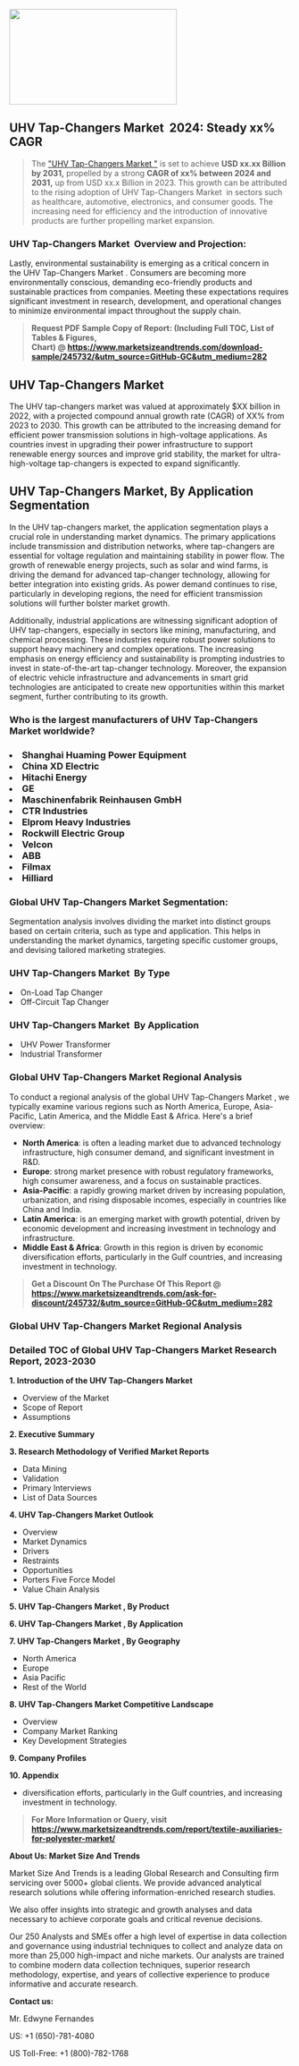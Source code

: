 <p><img class="alignnone size-medium wp-image-20088" src="https://ffe5etoiles.com/wp-content/uploads/2024/12/MST1-300x171.png" alt="" width="300" height="171" /></p><h2 id="ember46" class="ember-view reader-text-block__heading-2">UHV Tap-Changers Market &nbsp;2024: Steady&nbsp;xx% CAGR</h2><blockquote id="ember47" class="ember-view reader-text-block__blockquote">The&nbsp;<a class="app-aware-link " href="https://www.marketsizeandtrends.com/download-sample/245732/&utm_source=GitHub-GC&utm_medium=282" target="_blank" data-test-app-aware-link="">"UHV Tap-Changers Market "</a>&nbsp;is set to achieve&nbsp;<strong>USD&nbsp;xx.xx&nbsp;Billion by 2031,</strong>&nbsp;propelled by a strong&nbsp;<strong>CAGR of&nbsp;xx% between 2024 and 2031,</strong>&nbsp;up from USD xx.x Billion in 2023. This growth can be attributed to the rising adoption of&nbsp;UHV Tap-Changers Market &nbsp;in sectors such as healthcare, automotive, electronics, and consumer goods. The increasing need for efficiency and the introduction of innovative products are further propelling market expansion.</blockquote><h3 id="ember48" class="ember-view reader-text-block__heading-3">UHV Tap-Changers Market &nbsp;Overview and Projection:</h3><p id="ember49" class="ember-view reader-text-block__paragraph">Lastly, environmental sustainability is emerging as a critical concern in the&nbsp;UHV Tap-Changers Market . Consumers are becoming more environmentally conscious, demanding eco-friendly products and sustainable practices from companies. Meeting these expectations requires significant investment in research, development, and operational changes to minimize environmental impact throughout the supply chain.</p><blockquote id="ember50" class="ember-view reader-text-block__blockquote"><strong>Request PDF Sample Copy of Report: (Including Full TOC, List of Tables &amp; Figures, Chart)&nbsp;@&nbsp;<strong><a href="https://www.marketsizeandtrends.com/download-sample/245732/&utm_source=GitHub-GC&utm_medium=282" target="_blank">https://www.marketsizeandtrends.com/download-sample/245732/&utm_source=GitHub-GC&utm_medium=282</a></strong></strong></blockquote><h3 class=""><h2>UHV Tap-Changers Market</h2><p>The UHV tap-changers market was valued at approximately $XX billion in 2022, with a projected compound annual growth rate (CAGR) of XX% from 2023 to 2030. This growth can be attributed to the increasing demand for efficient power transmission solutions in high-voltage applications. As countries invest in upgrading their power infrastructure to support renewable energy sources and improve grid stability, the market for ultra-high-voltage tap-changers is expected to expand significantly.</p><h2>UHV Tap-Changers Market, By Application Segmentation</h2><p>In the UHV tap-changers market, the application segmentation plays a crucial role in understanding market dynamics. The primary applications include transmission and distribution networks, where tap-changers are essential for voltage regulation and maintaining stability in power flow. The growth of renewable energy projects, such as solar and wind farms, is driving the demand for advanced tap-changer technology, allowing for better integration into existing grids. As power demand continues to rise, particularly in developing regions, the need for efficient transmission solutions will further bolster market growth.</p><p>Additionally, industrial applications are witnessing significant adoption of UHV tap-changers, especially in sectors like mining, manufacturing, and chemical processing. These industries require robust power solutions to support heavy machinery and complex operations. The increasing emphasis on energy efficiency and sustainability is prompting industries to invest in state-of-the-art tap-changer technology. Moreover, the expansion of electric vehicle infrastructure and advancements in smart grid technologies are anticipated to create new opportunities within this market segment, further contributing to its growth.</p></h3><h3 id="" class="">Who is the largest manufacturers of&nbsp;UHV Tap-Changers Market worldwide?</h3><h3 class=""></Li><Li>Shanghai Huaming Power Equipment</Li><Li> China XD Electric</Li><Li> Hitachi Energy</Li><Li> GE</Li><Li> Maschinenfabrik Reinhausen GmbH</Li><Li> CTR Industries</Li><Li> Elprom Heavy Industries</Li><Li> Rockwill Electric Group</Li><Li> Velcon</Li><Li> ABB</Li><Li> Filmax</Li><Li> Hilliard</h3><h3 id="ember53" class="ember-view reader-text-block__heading-3">Global&nbsp;UHV Tap-Changers Market Segmentation:</h3><p id="ember54" class="ember-view reader-text-block__paragraph">Segmentation analysis involves dividing the market into distinct groups based on certain criteria, such as type and application. This helps in understanding the market dynamics, targeting specific customer groups, and devising tailored marketing strategies.</p><h3 id="" class="">UHV Tap-Changers Market &nbsp;By Type</h3><p></Li><Li>On-Load Tap Changer</Li><Li> Off-Circuit Tap Changer</p><h3 id="" class="">UHV Tap-Changers Market &nbsp;By Application</h3><p class=""></Li><Li>UHV Power Transformer</Li><Li> Industrial Transformer</p><h3 id="ember62" class="ember-view reader-text-block__heading-3">Global UHV Tap-Changers Market Regional Analysis</h3><p id="ember63" class="ember-view reader-text-block__paragraph">To conduct a regional analysis of the global UHV Tap-Changers Market , we typically examine various regions such as North America, Europe, Asia-Pacific, Latin America, and the Middle East &amp; Africa. Here's a brief overview:</p><ul><li><strong>North America</strong>: is often a leading market due to advanced technology infrastructure, high consumer demand, and significant investment in R&amp;D.</li><li><strong>Europe</strong>: strong market presence with robust regulatory frameworks, high consumer awareness, and a focus on sustainable practices.</li><li><strong>Asia-Pacific</strong>: a rapidly growing market driven by increasing population, urbanization, and rising disposable incomes, especially in countries like China and India.</li><li><strong>Latin America</strong>: is an emerging market with growth potential, driven by economic development and increasing investment in technology and infrastructure.</li><li><strong>Middle East &amp; Africa</strong>: Growth in this region is driven by economic diversification efforts, particularly in the Gulf countries, and increasing investment in technology.</li></ul><blockquote id="ember61" class="ember-view reader-text-block__blockquote"><strong>Get a Discount On The Purchase Of This Report @ <strong><a href="https://html-cleaner.com/" target="">https://www.marketsizeandtrends.com/ask-for-discount/245732/&utm_source=GitHub-GC&utm_medium=282</a></strong></strong></blockquote><h3 id="ember62" class="ember-view reader-text-block__heading-3">Global UHV Tap-Changers Market Regional Analysis</h3><h3 id="" class="">Detailed TOC of Global UHV Tap-Changers Market Research Report, 2023-2030</h3><p id="" class=""><strong>1. Introduction of the UHV Tap-Changers Market </strong></p><ul><li>Overview of the Market</li><li>Scope of Report</li><li>Assumptions</li></ul><p id="" class=""><strong>2. Executive Summary</strong></p><p id="" class=""><strong>3. Research Methodology of Verified Market Reports</strong></p><ul><li>Data Mining</li><li>Validation</li><li>Primary Interviews</li><li>List of Data Sources</li></ul><p id="" class=""><strong>4. UHV Tap-Changers Market Outlook</strong></p><ul><li>Overview</li><li>Market Dynamics</li><li>Drivers</li><li>Restraints</li><li>Opportunities</li><li>Porters Five Force Model</li><li>Value Chain Analysis</li></ul><p id="" class=""><strong>5. UHV Tap-Changers Market , By Product</strong></p><p id="" class=""><strong>6. UHV Tap-Changers Market , By Application</strong></p><p id="" class=""><strong>7. UHV Tap-Changers Market , By Geography</strong></p><ul><li>North America</li><li>Europe</li><li>Asia Pacific</li><li>Rest of the World</li></ul><p id="" class=""><strong>8. UHV Tap-Changers Market Competitive Landscape</strong></p><ul><li>Overview</li><li>Company Market Ranking</li><li>Key Development Strategies</li></ul><p id="" class=""><strong>9. Company Profiles</strong></p><p id="" class=""><strong>10. Appendix</strong></p><ul><li>diversification efforts, particularly in the Gulf countries, and increasing investment in technology.</li></ul><blockquote id="ember65" class="ember-view reader-text-block__blockquote"><strong>For More Information or Query, visit <strong><strong><a href="https://html-cleaner.com/" target="">https://www.marketsizeandtrends.com/report/textile-auxiliaries-for-polyester-market/</a></strong></strong></strong></blockquote><p id="" class=""><strong>About Us: Market Size And Trends</strong></p><p id="" class="">Market Size And Trends is a leading Global Research and Consulting firm servicing over 5000+ global clients. We provide advanced analytical research solutions while offering information-enriched research studies.</p><p id="" class="">We also offer insights into strategic and growth analyses and data necessary to achieve corporate goals and critical revenue decisions.</p><p id="" class="">Our 250 Analysts and SMEs offer a high level of expertise in data collection and governance using industrial techniques to collect and analyze data on more than 25,000 high-impact and niche markets. Our analysts are trained to combine modern data collection techniques, superior research methodology, expertise, and years of collective experience to produce informative and accurate research.</p><p id="" class=""><strong>Contact us:</strong></p><p id="" class="">Mr. Edwyne Fernandes</p><p id="" class="">US: +1 (650)-781-4080</p><p id="" class="">US Toll-Free: +1 (800)-782-1768</p>
